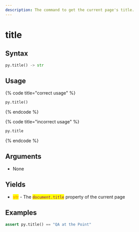 ```yaml
---
description: The command to get the current page's title.
---
```


# title

## Syntax

```python
py.title() -> str
```

## Usage

{% code title="correct usage" %}
```python
py.title()
```
{% endcode %}

{% code title="incorrect usage" %}
```python
py.title
```
{% endcode %}

## Arguments

* None

## Yields

* <mark style="color:orange;">**str**</mark>  - The <mark style="color:purple;">`document.title`</mark> property of the current page

## Examples

```python
assert py.title() == "QA at the Point"
```

